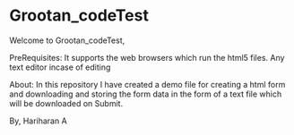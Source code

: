 # Grootan_codeTest

Welcome to Grootan_codeTest,

PreRequisites:
It supports the web browsers which run the html5 files. Any text editor incase of editing

About:
In this repository I have created a demo file for creating a html form and downloading and storing the form data in the form of a text file which will be downloaded on Submit. 


By,
Hariharan A
